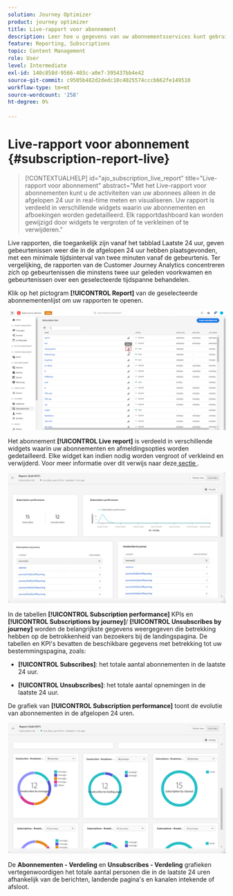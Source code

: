 ```yaml
---
solution: Journey Optimizer
product: journey optimizer
title: Live-rapport voor abonnement
description: Leer hoe u gegevens van uw abonnementsservices kunt gebruiken met het Live-rapport voor abonnementen
feature: Reporting, Subscriptions
topic: Content Management
role: User
level: Intermediate
exl-id: 140c858d-9566-403c-a0e7-395437bb4e42
source-git-commit: c9505b482d2dedc10c4025574cccb662fe149510
workflow-type: tm+mt
source-wordcount: '258'
ht-degree: 0%

---
```


# Live-rapport voor abonnement {#subscription-report-live}

>[!CONTEXTUALHELP]
>id="ajo_subscription_live_report"
>title="Live-rapport voor abonnement"
>abstract="Met het Live-rapport voor abonnementen kunt u de activiteiten van uw abonnees alleen in de afgelopen 24 uur in real-time meten en visualiseren. Uw rapport is verdeeld in verschillende widgets waarin uw abonnementen en afboekingen worden gedetailleerd. Elk rapportdashboard kan worden gewijzigd door widgets te vergroten of te verkleinen of te verwijderen."

Live rapporten, die toegankelijk zijn vanaf het tabblad Laatste 24 uur, geven gebeurtenissen weer die in de afgelopen 24 uur hebben plaatsgevonden, met een minimale tijdsinterval van twee minuten vanaf de gebeurtenis. Ter vergelijking, de rapporten van de Customer Journey Analytics concentreren zich op gebeurtenissen die minstens twee uur geleden voorkwamen en gebeurtenissen over een geselecteerde tijdspanne behandelen.

Klik op het pictogram **[!UICONTROL Report]** van de geselecteerde abonnementenlijst om uw rapporten te openen.

![](assets/subscription_report_7.png)

Het abonnement **[!UICONTROL Live report]** is verdeeld in verschillende widgets waarin uw abonnementen en afmeldingsopties worden gedetailleerd. Elke widget kan indien nodig worden vergroot of verkleind en verwijderd. Voor meer informatie over dit verwijs naar deze [&#x200B; sectie &#x200B;](live-report.md).

![](assets/subscription_report_3.png)

In de tabellen **[!UICONTROL Subscription performance]** KPIs en **[!UICONTROL Subscriptions by journey]**/ **[!UICONTROL Unsubscribes by journey]** worden de belangrijkste gegevens weergegeven die betrekking hebben op de betrokkenheid van bezoekers bij de landingspagina. De tabellen en KPI&#39;s bevatten de beschikbare gegevens met betrekking tot uw bestemmingspagina, zoals:

* **[!UICONTROL Subscribes]**: het totale aantal abonnementen in de laatste 24 uur.

* **[!UICONTROL Unsubscribes]**: het totale aantal opnemingen in de laatste 24 uur.

De grafiek van **[!UICONTROL Subscription performance]** toont de evolutie van abonnementen in de afgelopen 24 uren.

![](assets/subscription_report_4.png)

De **Abonnementen - Verdeling** en **Unsubscribes - Verdeling** grafieken vertegenwoordigen het totale aantal personen die in de laatste 24 uren afhankelijk van de berichten, landende pagina&#39;s en kanalen intekende of afsloot.
